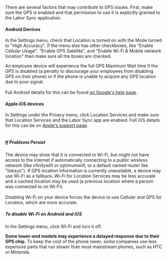 There are several factors that may contribute to GPS issues.  First, make sure the GPS is enabled and that permission to use it is explicitly granted to the Labor Sync application.
​
#### Android Devices
In the Settings menu, check that Location is turned on with the Mode turned to "High Accuracy".  If the menu also has other checkboxes, like "Enable Cellular Usage", "Enable GPS Satellite", and "Enable Wi-Fi & Mobile network location" then make sure all the boxes are checked.  

An employee device will experience the full GPS Maximum Wait time if the GPS is disabled (a penalty to discourage your employees from disabling GPS on their phone) or if the phone is unable to acquire any GPS location due to poor signal.  
​  
Full Android details for this can be found [on Google's help page](https://support.google.com/coordinate/answer/2569281?hl=en).
​
#### Apple iOS devices
In Settings under the Privacy menu, click Location Services and make sure that Location Services and the Labor Sync app are enabled.  Full iOS details for this can be on [Apple's support page](https://support.apple.com/en-us/HT201357).  
​
##### If Problems Persist

The device may show that it is connected to Wi-Fi, but might not have access to the internet if automatically connecting to a public wireless network (like xfinitywifi or optimumwifi, or a default named router like "linksys").  If GPS location information is currently unavailable, a device may use Wi-Fi as a fallback. Wi-Fi for Location Services may be less accurate and a cached location may be used (a previous location where a person was connected to on Wi-Fi).  
​  
Disabling Wi-Fi on your device forces the device to use Cellular and GPS for Location, which are more accurate.
​
##### To disable Wi-Fi on Android and iOS
In the Settings menu, click Wi-Fi and turn it off.  

**Some lower-end models may experience a delayed response due to their GPS chip.** To keep the cost of the phone lower, some companies use less expensive parts that run slower than most mainstream phones, such as HTC or Motorola.  
